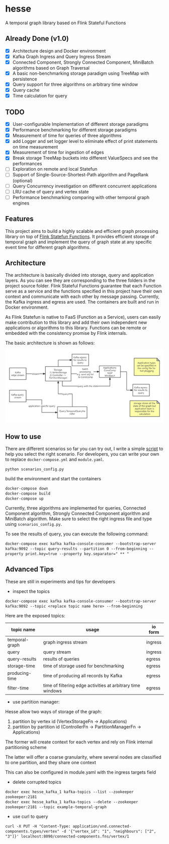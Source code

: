 # hesse

A temporal graph library based on Flink Stateful Functions

## Already Done (v1.0)

- [x] Architecture design and Docker environment
- [x] Kafka Graph Ingress and Query Ingress Stream
- [x] Connected Component, Strongly Connected Component, MiniBatch algorithms based on Graph Traversal
- [x] A basic non-benchmarking storage paradigm using TreeMap with persistence
- [x] Query support for three algorithms on arbitrary time window
- [x] Query cache
- [x] Time calculation for query

## TODO

- [x] User-configurable Implementation of different storage paradigms
- [x] Performance benchmarking for different storage paradigms
- [x] Measurement of time for queries of three algorithms
- [x] add Logger and set logger level to eliminate effect of print statements on time measurement
- [x] Measurement of time for ingestion of edges
- [x] Break storage TreeMap buckets into different ValueSpecs and see the performances 
- [ ] Exploration on remote and local Statefun
- [ ] Support of Single-Source-Shortest-Path algorithm and PageRank (optional)
- [ ] Query Concurrency investigation on different concurrent applications
- [ ] LRU cache of query and vertex state
- [ ] Performance benchmarking comparing with other temporal graph engines

## Features

This project aims to build a highly scalable and efficient graph processing library on top of [Flink Statefun Functions](https://nightlies.apache.org/flink/flink-statefun-docs-stable/). It provides efficient storage of temporal graph and implement the query of graph state at any specific event time for different graph algorithms.

## Architecture

The architecture is basically divided into storage, query and application layers. As you can see they are corresponding to the three folders in the project source folder. Flink Stateful Functions guarantee that each Function serve as a service and the functions specified in this project have their own context and communicate with each other by message passing. Currently, the Kafka ingress and egress are used. The containers are built and run in Docker environment.

As Flink Statefun is native to FaaS (Function as a Service), users can easily make contribution to this library and add their own independent new applications or algorithms to this library. Functions can be remote or embedded with the consistency promise by Flink internals.

The basic architecture is shown as follows:

![arch old](doc/arch_hesse.png)

[comment]: <> (After redesigning in version 2.0 &#40;still in implementing&#41;, the new architecture will be as follows:)

[comment]: <> (![arch]&#40;doc/arch_hesse_new.png&#41;)

[comment]: <> (Regarding the hesse sql and its usage, please refer to [hesse sql]&#40;https://github.com/Spycsh/hesse-sql&#41;)

## How to use

There are different scenarios so far you can try out, I write a simple [script](./scenarios_config.py) to help you select the right scenario. For developers, you can write your own to replace `docker-compose.yml` and `module.yaml`.

```
python scenarios_config.py
```

build the environment and start the containers

```shell
docker-compose down
docker-compose build
docker-compose up
```

Currently, three algorithms are implemented for queries, Connected Component algorithm, Strongly Connected Component algorithm and MiniBatch algorithm. Make sure to select the right ingress file and type using `scenarios_config.py`.

To see the results of query, you can execute the following command:

```shell
docker-compose exec kafka kafka-console-consumer --bootstrap-server kafka:9092 --topic query-results --partition 0 --from-beginning --property print.key=true --property key.separator=" ** "
```

## Advanced Tips

These are still in experiments and tips for developers

* inspect the topics

```
docker-compose exec kafka kafka-console-consumer --bootstrap-server kafka:9092 --topic <replace topic name here> --from-beginning
```

Here are the exposed topics:

|topic name|usage|io form|
|---|---|---|
|temporal-graph|graph ingress stream|ingress|
|query|query stream|ingress|
|query-results|results of queries|egress|
|storage-time|time of storage used for benchmarking|egress|
|producing-time|time of producing all records by Kafka|egress|
|filter-time|time of filtering edge activities at arbitrary time windows|egress|


* use partition manager:

Hesse allow two ways of storage of the graph: 
1) partition by vertex id (VertexStorageFn -> Applications)
2) partition by partition id (ControllerFn -> PartitionManagerFn -> Applications)

The former will create context for each vertex and rely on Flink internal partitioning scheme

The latter will offer a coarse granularity, where several nodes are classified to one partition,
and they share one context

This can also be configured in module.yaml with the ingress targets field

* delete corrupted topics

```shell
docker exec hesse_kafka_1 kafka-topics --list --zookeeper zookeeper:2181
docker exec hesse_kafka_1 kafka-topics --delete --zookeeper zookeeper:2181 --topic example-temporal-graph
```

* use curl to query
```shell
curl -X PUT -H "Content-Type: application/vnd.connected-components.types/vertex" -d '{"vertex_id": "1", "neighbours": ["2", "3"]}' localhost:8090/connected-components.fns/vertex/1
```